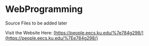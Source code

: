 # WebProgramming

Source Files to be added later

Visit the Website Here: [https://people.eecs.ku.edu/%7e784g298/](https://people.eecs.ku.edu/%7Ee784g298/)
